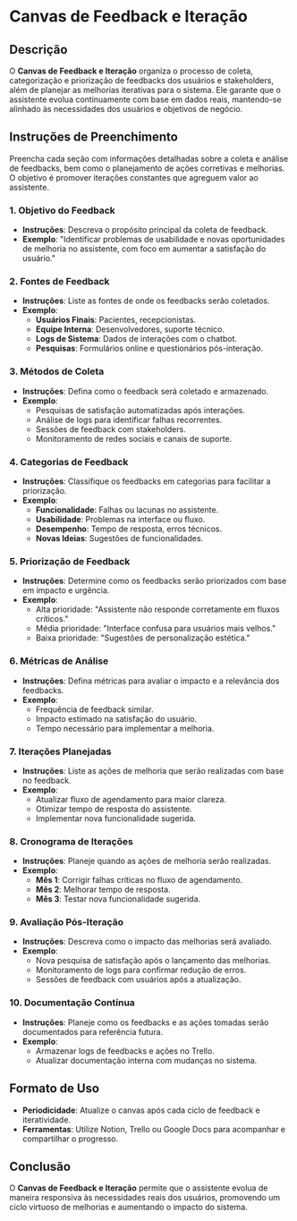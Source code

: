 # Canvas de Feedback e Iteração

## Descrição
O **Canvas de Feedback e Iteração** organiza o processo de coleta, categorização e priorização de feedbacks dos usuários e stakeholders, além de planejar as melhorias iterativas para o sistema. Ele garante que o assistente evolua continuamente com base em dados reais, mantendo-se alinhado às necessidades dos usuários e objetivos de negócio.

## Instruções de Preenchimento

Preencha cada seção com informações detalhadas sobre a coleta e análise de feedbacks, bem como o planejamento de ações corretivas e melhorias. O objetivo é promover iterações constantes que agreguem valor ao assistente.

### 1. Objetivo do Feedback
- **Instruções**: Descreva o propósito principal da coleta de feedback.
- **Exemplo**: "Identificar problemas de usabilidade e novas oportunidades de melhoria no assistente, com foco em aumentar a satisfação do usuário."

### 2. Fontes de Feedback
- **Instruções**: Liste as fontes de onde os feedbacks serão coletados.
- **Exemplo**:
  - **Usuários Finais**: Pacientes, recepcionistas.
  - **Equipe Interna**: Desenvolvedores, suporte técnico.
  - **Logs de Sistema**: Dados de interações com o chatbot.
  - **Pesquisas**: Formulários online e questionários pós-interação.

### 3. Métodos de Coleta
- **Instruções**: Defina como o feedback será coletado e armazenado.
- **Exemplo**:
  - Pesquisas de satisfação automatizadas após interações.
  - Análise de logs para identificar falhas recorrentes.
  - Sessões de feedback com stakeholders.
  - Monitoramento de redes sociais e canais de suporte.

### 4. Categorias de Feedback
- **Instruções**: Classifique os feedbacks em categorias para facilitar a priorização.
- **Exemplo**:
  - **Funcionalidade**: Falhas ou lacunas no assistente.
  - **Usabilidade**: Problemas na interface ou fluxo.
  - **Desempenho**: Tempo de resposta, erros técnicos.
  - **Novas Ideias**: Sugestões de funcionalidades.

### 5. Priorização de Feedback
- **Instruções**: Determine como os feedbacks serão priorizados com base em impacto e urgência.
- **Exemplo**:
  - Alta prioridade: "Assistente não responde corretamente em fluxos críticos."
  - Média prioridade: "Interface confusa para usuários mais velhos."
  - Baixa prioridade: "Sugestões de personalização estética."

### 6. Métricas de Análise
- **Instruções**: Defina métricas para avaliar o impacto e a relevância dos feedbacks.
- **Exemplo**:
  - Frequência de feedback similar.
  - Impacto estimado na satisfação do usuário.
  - Tempo necessário para implementar a melhoria.

### 7. Iterações Planejadas
- **Instruções**: Liste as ações de melhoria que serão realizadas com base no feedback.
- **Exemplo**:
  - Atualizar fluxo de agendamento para maior clareza.
  - Otimizar tempo de resposta do assistente.
  - Implementar nova funcionalidade sugerida.

### 8. Cronograma de Iterações
- **Instruções**: Planeje quando as ações de melhoria serão realizadas.
- **Exemplo**:
  - **Mês 1**: Corrigir falhas críticas no fluxo de agendamento.
  - **Mês 2**: Melhorar tempo de resposta.
  - **Mês 3**: Testar nova funcionalidade sugerida.

### 9. Avaliação Pós-Iteração
- **Instruções**: Descreva como o impacto das melhorias será avaliado.
- **Exemplo**:
  - Nova pesquisa de satisfação após o lançamento das melhorias.
  - Monitoramento de logs para confirmar redução de erros.
  - Sessões de feedback com usuários após a atualização.

### 10. Documentação Contínua
- **Instruções**: Planeje como os feedbacks e as ações tomadas serão documentados para referência futura.
- **Exemplo**:
  - Armazenar logs de feedbacks e ações no Trello.
  - Atualizar documentação interna com mudanças no sistema.

## Formato de Uso
- **Periodicidade**: Atualize o canvas após cada ciclo de feedback e iteratividade.
- **Ferramentas**: Utilize Notion, Trello ou Google Docs para acompanhar e compartilhar o progresso.

## Conclusão
O **Canvas de Feedback e Iteração** permite que o assistente evolua de maneira responsiva às necessidades reais dos usuários, promovendo um ciclo virtuoso de melhorias e aumentando o impacto do sistema.
